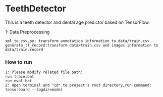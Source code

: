 # TeethDetector
This is a teeth detector and dental age predictor based on TensorFlow.

1: Data Preprocessing
```
xml_to_csv.py: transform annotation information to data/train.csv
generate_tf_record:transform data/train.csv and images information to data/train.record
```
### How to run
```
1: Please modify related file path:
run train.bat
run eval.bat
2: Open terminal and "cd" to project's root directory,run command:
tensorboard --logdir=model
```
